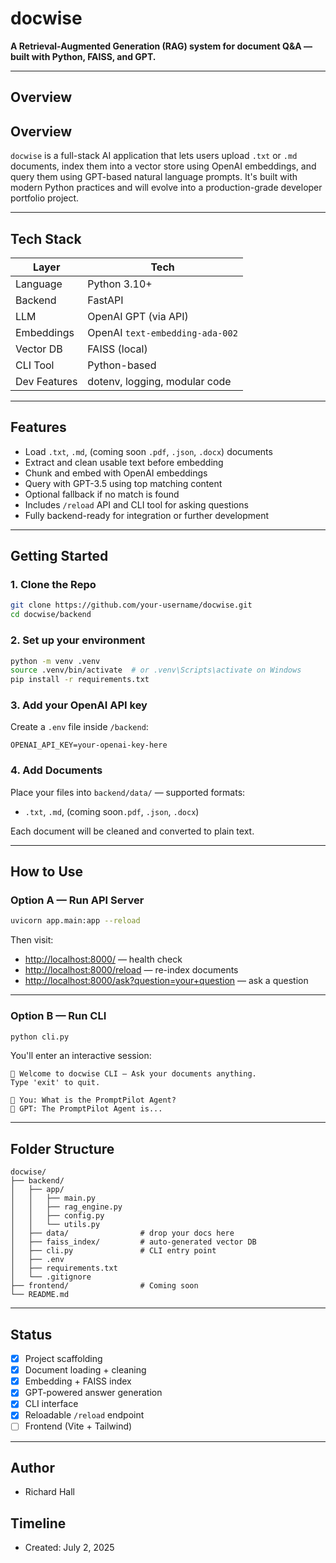 # docwise

**A Retrieval-Augmented Generation (RAG) system for document Q&A — built with Python, FAISS, and GPT.**

---

## Overview

## Overview

`docwise` is a full-stack AI application that lets users upload `.txt` or `.md` documents, index them into a vector store using OpenAI embeddings, and query them using GPT-based natural language prompts. It's built with modern Python practices and will evolve into a production-grade developer portfolio project.

---

## Tech Stack

| Layer        | Tech                          |
|--------------|-------------------------------|
| Language     | Python 3.10+                  |
| Backend      | FastAPI                       |
| LLM          | OpenAI GPT (via API)          |
| Embeddings   | OpenAI `text-embedding-ada-002` |
| Vector DB    | FAISS (local)                 |
| CLI Tool     | Python-based                  |
| Dev Features | dotenv, logging, modular code |

---

## Features

- Load `.txt`, `.md`, (coming soon `.pdf`, `.json`, `.docx`) documents
- Extract and clean usable text before embedding
- Chunk and embed with OpenAI embeddings
- Query with GPT-3.5 using top matching content
- Optional fallback if no match is found
- Includes `/reload` API and CLI tool for asking questions
- Fully backend-ready for integration or further development

---

## Getting Started

### 1. Clone the Repo

```bash
git clone https://github.com/your-username/docwise.git
cd docwise/backend
```

### 2. Set up your environment

```bash
python -m venv .venv
source .venv/bin/activate  # or .venv\Scripts\activate on Windows
pip install -r requirements.txt
```

### 3. Add your OpenAI API key

Create a `.env` file inside `/backend`:

```env
OPENAI_API_KEY=your-openai-key-here
```

### 4. Add Documents

Place your files into `backend/data/` — supported formats:
- `.txt`, `.md`, (coming soon`.pdf`, `.json`, `.docx`)

Each document will be cleaned and converted to plain text.

---

## How to Use

### Option A — Run API Server

```bash
uvicorn app.main:app --reload
```

Then visit:

- [http://localhost:8000/](http://localhost:8000) — health check
- [http://localhost:8000/reload](http://localhost:8000/reload) — re-index documents
- [http://localhost:8000/ask?question=your+question](http://localhost:8000/ask?question=your+question) — ask a question

---

### Option B — Run CLI

```bash
python cli.py
```

You'll enter an interactive session:

```text
📄 Welcome to docwise CLI — Ask your documents anything.
Type 'exit' to quit.

🧠 You: What is the PromptPilot Agent?
🤖 GPT: The PromptPilot Agent is...
```

---

## Folder Structure

```
docwise/
├── backend/
│   ├── app/
│   │   ├── main.py
│   │   ├── rag_engine.py
│   │   ├── config.py
│   │   └── utils.py
│   ├── data/                # drop your docs here
│   ├── faiss_index/         # auto-generated vector DB
│   ├── cli.py               # CLI entry point
│   ├── .env
│   ├── requirements.txt
│   └── .gitignore
├── frontend/                # Coming soon
└── README.md
```

---

## Status

- [x] Project scaffolding
- [x] Document loading + cleaning
- [x] Embedding + FAISS index
- [x] GPT-powered answer generation
- [x] CLI interface
- [x] Reloadable `/reload` endpoint
- [ ] Frontend (Vite + Tailwind)

---

## Author

- Richard Hall

## Timeline

- Created: July 2, 2025

